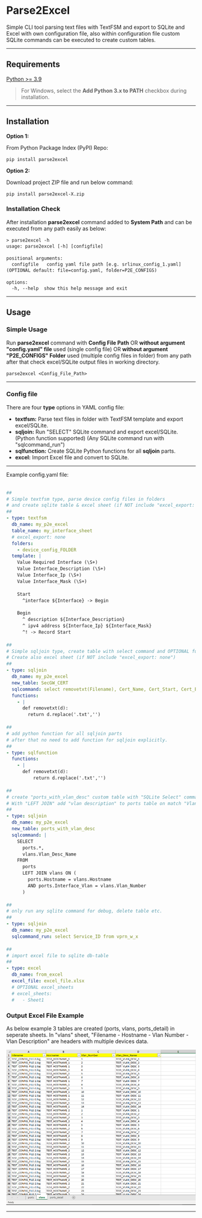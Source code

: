 # Parse2Excel

Simple CLI tool parsing text files with TextFSM and export to SQLite and Excel with own configuration file, also within configuration file custom SQLite commands can be executed to create custom tables.

---

## Requirements

[Python >= 3.9](https://www.python.org/downloads/)

> For Windows, select the **Add Python 3.x to PATH** checkbox during installation.

---

## Installation

**Option 1:**

From Python Package Index (PyPI) Repo:

```
pip install parse2excel
```

**Option 2:**

Download project ZIP file and run below command:

```
pip install parse2excel-X.zip
```

### Installation Check

After installation **parse2excel** command added to **System Path** and can be executed from any path easily as below:

```
> parse2excel -h
usage: parse2excel [-h] [configfile]

positional arguments:
  configfile   config yaml file path [e.g. srlinux_config_1.yaml] (OPTIONAL default: file=config.yaml, folder=P2E_CONFIGS)

options:
  -h, --help  show this help message and exit
```

---

## Usage

### Simple Usage

Run **parse2excel** command with **Config File Path** OR **without argument "config.yaml" file** used (single config file) OR **without argument "P2E_CONFIGS" Folder** used (multiple config files in folder) from any path after that check excel/SQLite output files in working directory.

```
parse2excel <Config_File_Path>

```

---

### Config file

There are four **type** options in YAML config file:

- **textfsm:** Parse text files in folder with TextFSM template and export excel/SQLite.
- **sqljoin:** Run "SELECT" SQLite command and export excel/SQLite. (Python function supported) (Any SQLite command run with "sqlcommand_run")
- **sqlfunction:** Create SQLite Python functions for all **sqljoin** parts.
- **excel:** Import Excel file and convert to SQLite.

---

Example config.yaml file:

```yaml

##
# Simple textfsm type, parse device config files in folders 
# and create sqlite table & excel sheet (if NOT include "excel_export: none") 
##
- type: textfsm
  db_name: my_p2e_excel
  table_name: my_interface_sheet
  # excel_export: none
  folders:
    - device_config_FOLDER
  template: |
    Value Required Interface (\S+)
    Value Interface_Description (\S+)
    Value Interface_Ip (\S+)
    Value Interface_Mask (\S+)

    Start
      ^interface ${Interface} -> Begin

    Begin
      ^ description ${Interface_Description}
      ^ ipv4 address ${Interface_Ip} ${Interface_Mask}
      ^! -> Record Start

##
# Simple sqljoin type, create table with select command and OPTIONAL function.
# Create also excel sheet (if NOT include "excel_export: none")
##
- type: sqljoin
  db_name: my_p2e_excel
  new_table: SecGW_CERT
  sqlcommand: select removetxt(Filename), Cert_Name, Cert_Start, Cert_End from certificate
  functions:
    - |
      def removetxt(d):
        return d.replace('.txt','')

##
# add python function for all sqljoin parts 
# after that no need to add function for sqljoin explicitly.
##
- type: sqlfunction
  functions:
    - |
      def removetxt(d):                             
          return d.replace('.txt','')

##
# create "ports_with_vlan_desc" custom table with "SQLite Select" commands
# With "LEFT JOIN" add "vlan description" to ports table on match "Vlan Number"
##
- type: sqljoin
  db_name: my_p2e_excel
  new_table: ports_with_vlan_desc
  sqlcommand: |
    SELECT 
      ports.*, 
      vlans.Vlan_Desc_Name 
    FROM 
      ports 
      LEFT JOIN vlans ON (
        ports.Hostname = vlans.Hostname 
        AND ports.Interface_Vlan = vlans.Vlan_Number
      )

##
# only run any sqlite command for debug, delete table etc.
## 
- type: sqljoin
  db_name: my_p2e_excel
  sqlcommand_run: select Service_ID from vprn_w_x

##
# import excel file to sqlite db-table
## 
- type: excel
  db_name: from_excel
  excel_file: excel_file.xlsx
  # OPTIONAL excel_sheets
  # excel_sheets:
  #   - Sheet1
```

### Output Excel File Example
As below example 3 tables are created (ports, vlans, ports_detail) in seperate sheets. In "vlans" sheet, "Filename - Hostname - Vlan Number - Vlan Description" are headers with multiple devices data. 

![Output Excel File Example](https://raw.githubusercontent.com/umurarslan/parse2excel/main/img/img1.PNG)

---

